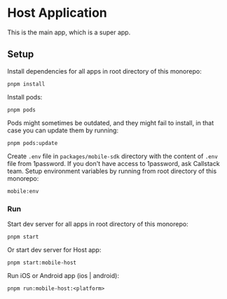 # Host Application

This is the main app, which is a super app.

## Setup

Install dependencies for all apps in root directory of this monorepo:

```
pnpm install
```

Install pods:

```
pnpm pods
```

Pods might sometimes be outdated, and they might fail to install, in that case you can update them by running:

```
pnpm pods:update
```

Create `.env` file in `packages/mobile-sdk` directory with the content of `.env` file from 1password. If you don't have access to 1password, ask Callstack team. Setup environment variables by running from root directory of this monorepo:

```
mobile:env
```

### Run

Start dev server for all apps in root directory of this monorepo:

```
pnpm start
```

Or start dev server for Host app:

```
pnpm start:mobile-host
```

Run iOS or Android app (ios | android):

```
pnpm run:mobile-host:<platform>
```
